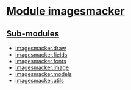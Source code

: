 <h1 id=""><a href="#">Module imagesmacker</a></h1>

<h2 id="sub-modules"><a href="#sub-modules">Sub-modules</a></h2>

- [imagesmacker.draw](./draw.md)
- [imagesmacker.fields](./fields.md)
- [imagesmacker.fonts](./fonts.md)
- [imagesmacker.image](./image.md)
- [imagesmacker.models](./models/index.md)
- [imagesmacker.utils](./utils.md)